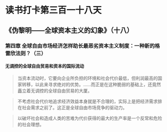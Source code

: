 读书打卡第三百一十八天
===
《伪黎明——全球资本主义的幻象》（十八）
---

### 第四章 全球自由市场经济怎样助长最恶劣资本主义制度：一种新的格雷欣法则？（三）

#### 无调控的全球自由贸易和资本的国际流动

> 当资本流动时，它要向企业所负担的环境和社会代价最低，但利润最高的国家转移，以此来寻求绝对的优势。……而正是在这种脆弱的基础上，还竟然矗立着无调控的全球自由贸易的大厦。

> 不考虑社会代价地追求经济效益本身就是不合理的，实际上是把经济需求排在社会需求之前了。这正是全球自由市场竞争的驱动力。

> 以破坏社会和造成人类的苦难为代价获得的最大的生产率是一个反常和危险的社会理想。